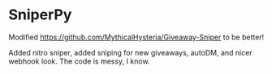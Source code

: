 # SniperPy
Modified https://github.com/MythicalHysteria/Giveaway-Sniper to be better!

Added nitro sniper, added sniping for new giveaways, autoDM, and nicer webhook look.
The code is messy, I know.

